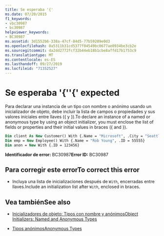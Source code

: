 ```yaml
---
title: Se esperaba '{'
ms.date: 07/20/2015
f1_keywords:
- vbc30987
- bc30987
helpviewer_keywords:
- BC30987
ms.assetid: 3d1552b6-338a-47cf-84d5-77b59209e0d3
ms.openlocfilehash: 8a5311b31cd5377f04549bc0677ae0934be3cb2e
ms.sourcegitcommit: da2dd2772fcf32b44eb18b1cbe8affd17b1753c9
ms.translationtype: MT
ms.contentlocale: es-ES
ms.lasthandoff: 09/27/2019
ms.locfileid: "71352527"
---
```

# <a name="-expected"></a><span data-ttu-id="e2ba5-102">Se esperaba '{'</span><span class="sxs-lookup"><span data-stu-id="e2ba5-102">'{' expected</span></span>
<span data-ttu-id="e2ba5-103">Para declarar una instancia de un tipo con nombre o anónimo usando un inicializador de objeto, debe incluir la lista de campos o propiedades y sus valores iniciales entre llaves ({ y }).</span><span class="sxs-lookup"><span data-stu-id="e2ba5-103">To declare an instance of a named or anonymous type by using an object initializer, you must enclose the list of fields or properties and their initial values in braces ({ and }).</span></span>  
  
```vb  
Dim client As New Customer() With {.Name = "Microsoft", .City = "Seattle"}  
Dim emp = New Employee() With {.Name = "Rob Young", .ID = 55555}  
Dim anon = New With {.ID = 123456}  
```  
  
 <span data-ttu-id="e2ba5-104">**Identificador de error:** BC30987</span><span class="sxs-lookup"><span data-stu-id="e2ba5-104">**Error ID:** BC30987</span></span>  
  
## <a name="to-correct-this-error"></a><span data-ttu-id="e2ba5-105">Para corregir este error</span><span class="sxs-lookup"><span data-stu-id="e2ba5-105">To correct this error</span></span>  
  
- <span data-ttu-id="e2ba5-106">Incluya una lista de inicializaciones después de `With`, encerradas entre llaves.</span><span class="sxs-lookup"><span data-stu-id="e2ba5-106">Include an initialization list after `With`, enclosed in braces.</span></span>  
  
## <a name="see-also"></a><span data-ttu-id="e2ba5-107">Vea también</span><span class="sxs-lookup"><span data-stu-id="e2ba5-107">See also</span></span>

- [<span data-ttu-id="e2ba5-108">Inicializadores de objeto: Tipos con nombre y anónimos</span><span class="sxs-lookup"><span data-stu-id="e2ba5-108">Object Initializers: Named and Anonymous Types</span></span>](../../visual-basic/programming-guide/language-features/objects-and-classes/object-initializers-named-and-anonymous-types.md)

- [<span data-ttu-id="e2ba5-109">Tipos anónimos</span><span class="sxs-lookup"><span data-stu-id="e2ba5-109">Anonymous Types</span></span>](../../visual-basic/programming-guide/language-features/objects-and-classes/anonymous-types.md)
